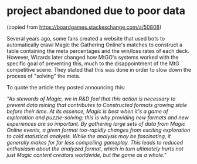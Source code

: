 # project abandoned due to poor data

(copied from https://boardgames.stackexchange.com/a/50808)


Several years ago, some fans created a website that used bots to automatically crawl Magic the Gathering Online's matches to construct a table containing the meta percentages and the win/loss rates of each deck. However, Wizards later changed how MtGO's systems worked with the specific goal of preventing this, much to the disappointment of the MtG competitive scene. They stated that this was done in order to slow down the process of "solving" the meta.

To quote the article they posted announcing this:

*"As stewards of Magic, we in R&D feel that this action is necessary to prevent data mining that contributes to Constructed formats growing stale before their time. At its essence, Magic is best when it's a game of exploration and puzzle-solving: this is why providing new formats and new experiences are so important. By gathering large sets of data from Magic Online events, a given format too-rapidly changes from exciting exploration to cold statistical analysis. While the analysis may be fascinating, it generally makes for far less compelling gameplay. This leads to reduced enthusiasm about the analyzed format, which in turn ultimately hurts not just Magic content creators worldwide, but the game as a whole."*
